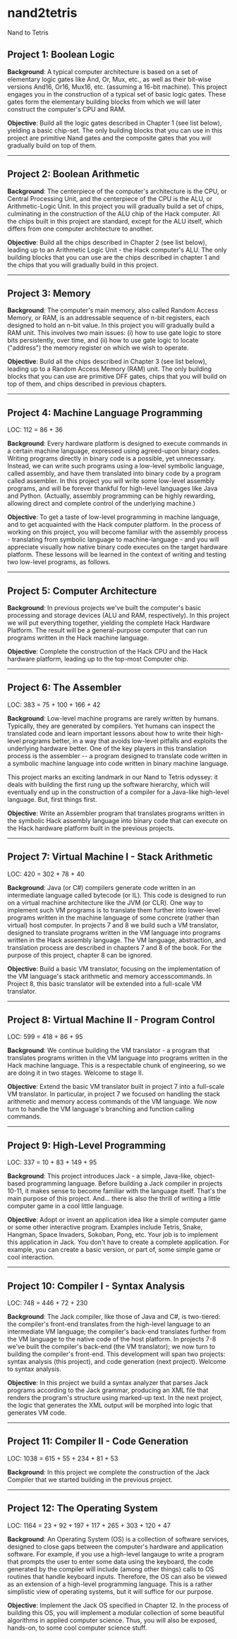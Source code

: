 # nand2tetris

 Nand to Tetris

## Project 1: Boolean Logic

**Background**:
A typical computer architecture is based on a set of elementary logic gates like And, Or, Mux, etc., as well as their bit-wise versions And16, Or16, Mux16, etc. (assuming a 16-bit machine). This project engages you in the construction of a typical set of basic logic gates. These gates form the elementary building blocks from which we will later construct the computer's CPU and RAM.

**Objective**:
Build all the logic gates described in Chapter 1 (see list below), yielding a basic chip-set. The only building blocks that you can use in this project are primitive Nand gates and the composite gates that you will gradually build on top of them.

---

## Project 2: Boolean Arithmetic

**Background**:
The centerpiece of the computer's architecture is the CPU, or Central Processing Unit, and the centerpiece of the CPU is the ALU, or Arithmetic-Logic Unit. In this project you will gradually build a set of chips, culminating in the construction of the ALU chip of the Hack computer. All the chips built in this project are standard, except for the ALU itself, which differs from one computer architecture to another.

**Objective**:
Build all the chips described in Chapter 2 (see list below), leading up to an Arithmetic Logic Unit - the Hack computer's ALU. The only building blocks that you can use are the chips described in chapter 1 and the chips that you will gradually build in this project.

---

## Project 3: Memory

**Background**:
The computer's main memory, also called Random Access Memory, or RAM, is an addressable sequence of n-bit registers, each designed to hold an n-bit value. In this project you will gradually build a RAM unit. This involves two main issues: (i) how to use gate logic to store bits persistently, over time, and (ii) how to use gate logic to locate ("address") the memory register on which we wish to operate.

**Objective**:
Build all the chips described in Chapter 3 (see list below), leading up to a Random Access Memory (RAM) unit. The only building blocks that you can use are primitive DFF gates, chips that you will build on top of them, and chips described in previous chapters.

---

## Project 4: Machine Language Programming

LOC: 112 = 86 + 36

**Background**:
Every hardware platform is designed to execute commands in a certain machine language, expressed using agreed-upon binary codes. Writing programs directly in binary code is a possible, yet unnecessary. Instead, we can write such programs using a low-level symbolic language, called assembly, and have them translated into binary code by a program called assembler. In this project you will write some low-level assembly programs, and will be forever thankful for high-level languages like Java and Python. (Actually, assembly programming can be highly rewarding, allowing direct and complete control of the underlying machine.)

**Objective**:
To get a taste of low-level programming in machine language, and to get acquainted with the Hack computer platform. In the process of working on this project, you will become familiar with the assembly process - translating from symbolic language to machine-language - and you will appreciate visually how native binary code executes on the target hardware platform. These lessons will be learned in the context of writing and testing two low-level programs, as follows.

---

## Project 5: Computer Architecture

**Background**:
In previous projects we've built the computer's basic processing and storage devices (ALU and RAM, respectively). In this project we will put everything together, yielding the complete Hack Hardware Platform. The result will be a general-purpose computer that can run programs written in the Hack machine language.

**Objective**:
Complete the construction of the Hack CPU and the Hack hardware platform, leading up to the top-most Computer chip.

---

## Project 6: The Assembler

LOC: 383 = 75 + 100 + 166 + 42

**Background**:
Low-level machine programs are rarely written by humans. Typically, they are generated by compilers. Yet humans can inspect the translated code and learn important lessons about how to write their high-level programs better, in a way that avoids low-level pitfalls and exploits the underlying hardware better. One of the key players in this translation process is the assembler -- a program designed to translate code written in a symbolic machine language into code written in binary machine language.

​This project marks an exciting landmark in our Nand to Tetris odyssey: it deals with building the first rung up the software hierarchy, which will eventually end up in the construction of a compiler for a Java-like high-level language. But, first things first.

**Objective**:
Write an Assembler program that translates programs written in the symbolic Hack assembly language into binary code that can execute on the Hack hardware platform built in the previous projects.

---

## Project 7: Virtual Machine I - Stack Arithmetic

LOC: 420 = 302 + 78 + 40

**Background**:
Java (or C#) compilers generate code written in an intermediate language called bytecode (or IL). This code is designed to run on a virtual machine architecture like the JVM (or CLR). One way to implement such VM programs is to translate them further into lower-level programs written in the machine language of some concrete (rather than virtual) host computer. In projects 7 and 8 we build such a VM translator, designed to translate programs written in the VM language into programs written in the Hack assembly language. The VM language, abstraction, and translation process are described in chapters 7 and 8 of the book. For the purpose of this project, chapter 8 can be ignored.

**Objective**:
Build a basic VM translator, focusing on the implementation of the VM language's stack arithmetic and memory accesscommands. In Project 8, this basic translator will be extended into a full-scale VM translator.

---

## Project 8: Virtual Machine II - Program Control

LOC: 599 = 418 + 86 + 95

**Background**:
We continue building the VM translator - a program that translates programs written in the VM language into programs written in the Hack machine language. This is a respectable chunk of engineering, so we are doing it in two stages. Welcome to stage II.

**Objective**:
Extend the basic VM translator built in project 7 into a full-scale VM translator. In particular, in project 7 we focused on handling the stack arithmetic and memory access commands of the VM language. We now turn to handle the VM language's branching and function calling commands.

---

## Project 9: High-Level Programming

LOC: 337 = 10 + 83 + 149 + 95

**Background**:
This project introduces Jack - a simple, Java-like, object-based programming language. Before building a Jack compiler in projects 10-11, it makes sense to become familiar with the language itself. That's the main purpose of this project. And... there is also the thrill of writing a little computer game in a cool little language.

**Objective**:
Adopt or invent an application idea like a simple computer game or some other interactive program. Examples include Tetris, Snake, Hangman, Space Invaders, Sokoban, Pong, etc. Your job is to implement this application in Jack. You don't have to create a complete application. For example, you can create a basic version, or part of, some simple game or cool interaction.

---

## Project 10: Compiler I - Syntax Analysis

LOC: 748 = 446 + 72 + 230

**Background**:
The Jack compiler, like those of Java and C#, is two-tiered: the compiler's front-end translates from the high-level language to an intermediate VM language; the compiler's back-end translates further from the VM language to the native code of the host platform. In projects 7-8 we've built the compiler's back-end (the VM translator); we now turn to building the compiler's front-end. This development will span two projects: syntax analysis (this project), and code generation (next project). Welcome to syntax analysis.

**Objective**:
In this project we build a syntax analyzer that parses Jack programs according to the Jack grammar, producing an XML file that renders the program's structure using marked-up text. In the next project, the logic that generates the XML output will be morphed into logic that generates VM code.

---

## Project 11: Compiler II - Code Generation

LOC: 1038 = 615 + 55 + 234 + 81 + 53

**Background**:
In this project we complete the construction of the Jack Compiler that we started building in the previous project.

---

## Project 12: The Operating System

LOC: 1164 = 23 + 92 + 197 + 117 + 265 + 303 + 120 + 47

**Background**:
An Operating System (OS) is a collection of software services, designed to close gaps between the computer's hardware and application software. For example, if you use a high-level langauge to write a program that prompts the user to enter some data using the keyboard, the code generated by the compiler will include (among other things) calls to OS routines that handle keyboard inputs. Therefore, the OS can also be viewed as an extension of a high-level programming language. This is a rather simplistic view of operating systems, but it will suffice for our purpose.

**Objective**:
Implement the Jack OS specified in Chapter 12. In the process of building this OS, you will implement a modular collection of some beautiful algorithms in applied computer science. Thus, you will also be exposed, hands-on, to some cool computer science stuff.
